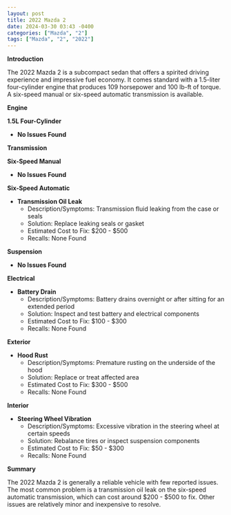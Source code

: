 ```yaml
---
layout: post
title: 2022 Mazda 2
date: 2024-03-30 03:43 -0400
categories: ["Mazda", "2"]
tags: ["Mazda", "2", "2022"]
---
```

**Introduction**

The 2022 Mazda 2 is a subcompact sedan that offers a spirited driving experience and impressive fuel economy. It comes standard with a 1.5-liter four-cylinder engine that produces 109 horsepower and 100 lb-ft of torque. A six-speed manual or six-speed automatic transmission is available.

**Engine**

**1.5L Four-Cylinder**

* **No Issues Found**

**Transmission**

**Six-Speed Manual**

* **No Issues Found**

**Six-Speed Automatic**

* **Transmission Oil Leak**
    * Description/Symptoms: Transmission fluid leaking from the case or seals
    * Solution: Replace leaking seals or gasket
    * Estimated Cost to Fix: $200 - $500
    * Recalls: None Found

**Suspension**

* **No Issues Found**

**Electrical**

* **Battery Drain**
    * Description/Symptoms: Battery drains overnight or after sitting for an extended period
    * Solution: Inspect and test battery and electrical components
    * Estimated Cost to Fix: $100 - $300
    * Recalls: None Found

**Exterior**

* **Hood Rust**
    * Description/Symptoms: Premature rusting on the underside of the hood
    * Solution: Replace or treat affected area
    * Estimated Cost to Fix: $300 - $500
    * Recalls: None Found

**Interior**

* **Steering Wheel Vibration**
    * Description/Symptoms: Excessive vibration in the steering wheel at certain speeds
    * Solution: Rebalance tires or inspect suspension components
    * Estimated Cost to Fix: $50 - $300
    * Recalls: None Found

**Summary**

The 2022 Mazda 2 is generally a reliable vehicle with few reported issues. The most common problem is a transmission oil leak on the six-speed automatic transmission, which can cost around $200 - $500 to fix. Other issues are relatively minor and inexpensive to resolve.
